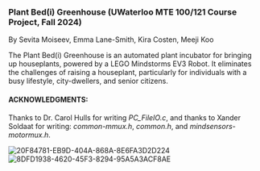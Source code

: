 ### Plant Bed(i) Greenhouse (UWaterloo MTE 100/121 Course Project, Fall 2024)
By Sevita Moiseev, Emma Lane-Smith, Kira Costen, Meeji Koo

The Plant Bed(i) Greenhouse is an automated plant incubator for bringing up houseplants, powered by a LEGO Mindstorms EV3 Robot. It eliminates the
challenges of raising a houseplant, particularly for individuals with a busy lifestyle, city-dwellers, and senior citizens.

#### ACKNOWLEDGMENTS:
Thanks to Dr. Carol Hulls for writing _PC_FileIO.c_, and thanks to Xander Soldaat for writing:
_common-mmux.h_, _common.h_, and _mindsensors-motormux.h_.

![20F84781-EB9D-404A-868A-8E6FA3D2D224](https://github.com/user-attachments/assets/2ec0e559-507a-4593-b95a-d3153e0b967c)
![8DFD1938-4620-45F3-8294-95A5A3ACF8AE](https://github.com/user-attachments/assets/e2caa7ed-3914-4970-a8f6-5b4572bacf49)


